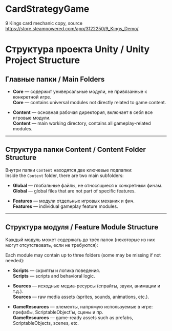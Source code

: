 # CardStrategyGame
9 Kings card mechanic copy, source https://store.steampowered.com/app/3122250/9_Kings_Demo/

# Структура проекта Unity / Unity Project Structure

## Главные папки / Main Folders

- **Core** — содержит универсальные модули, не привязанные к конкретной игре.  
  **Core** — contains universal modules not directly related to game content.

- **Content** — основная рабочая директория, включает в себя все игровые модули.  
  **Content** — main working directory, contains all gameplay-related modules.

---

## Структура папки Content / Content Folder Structure

Внутри папки `Content` находятся две ключевые подпапки:  
Inside the `Content` folder, there are two main subfolders:

- **Global** — глобальные файлы, не относящиеся к конкретным фичам.  
  **Global** — global files that are not part of specific features.

- **Features** — модули отдельных игровых механик и фич.  
  **Features** — individual gameplay feature modules.

---

## Структура модуля / Feature Module Structure

Каждый модуль может содержать до трёх папок (некоторые из них могут отсутствовать, если не требуются):

Each module may contain up to three folders (some may be missing if not needed):

- **Scripts** — скрипты и логика поведения.  
  **Scripts** — scripts and behavioral logic.

- **Sources** — исходные медиа-ресурсы (спрайты, звуки, анимации и т.д.).  
  **Sources** — raw media assets (sprites, sounds, animations, etc.).

- **GameResources** — элементы, напрямую используемые в игре: префабы, ScriptableObject'ы, сцены и пр.  
  **GameResources** — game-ready assets such as prefabs, ScriptableObjects, scenes, etc.
